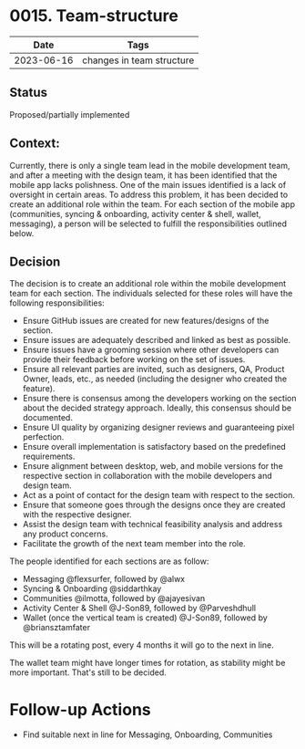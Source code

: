 # 0015. Team-structure

| Date | Tags |
|---|---|
| 2023-06-16 | changes in team structure |

## Status

Proposed/partially implemented

## Context:

Currently, there is only a single team lead in the mobile development team, and after a meeting with the design team, it has been identified that the mobile app lacks polishness. One of the main issues identified is a lack of oversight in certain areas. To address this problem, it has been decided to create an additional role within the team. For each section of the mobile app (communities, syncing & onboarding, activity center & shell, wallet, messaging), a person will be selected to fulfill the responsibilities outlined below.

## Decision

The decision is to create an additional role within the mobile development team for each section. The individuals selected for these roles will have the following responsibilities:

- Ensure GitHub issues are created for new features/designs of the section.
- Ensure issues are adequately described and linked as best as possible.
- Ensure issues have a grooming session where other developers can provide their feedback before working on the set of issues.
- Ensure all relevant parties are invited, such as designers, QA, Product Owner, leads, etc., as needed (including the designer who created the feature).
- Ensure there is consensus among the developers working on the section about the decided strategy approach. Ideally, this consensus should be documented.
- Ensure UI quality by organizing designer reviews and guaranteeing pixel perfection.
- Ensure overall implementation is satisfactory based on the predefined requirements.
- Ensure alignment between desktop, web, and mobile versions for the respective section in collaboration with the mobile developers and design team.
- Act as a point of contact for the design team with respect to the section.
- Ensure that someone goes through the designs once they are created with the respective designer.
- Assist the design team with technical feasibility analysis and address any product concerns.
- Facilitate the growth of the next team member into the role.

The people identified for each sections are as follow:

- Messaging @flexsurfer, followed by @alwx
- Syncing & Onboarding @siddarthkay
- Communities @ilmotta, followed by @ajayesivan
- Activity Center & Shell @J-Son89, followed by @Parveshdhull
- Wallet (once the vertical team is created) @J-Son89, followed by @briansztamfater

This will be a rotating post, every 4 months it will go to the next in line.

The wallet team might have longer times for rotation, as stability might be more important. That's still to be decided.

# Follow-up Actions

- Find suitable next in line for Messaging, Onboarding, Communities
